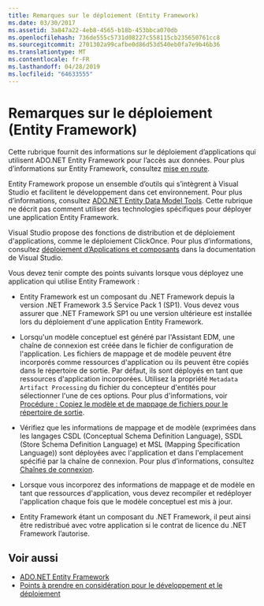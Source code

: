 ```yaml
---
title: Remarques sur le déploiement (Entity Framework)
ms.date: 03/30/2017
ms.assetid: 3a847a22-4eb8-4565-b18b-453bbca070db
ms.openlocfilehash: 736de555c5731d08227c558115cb235650761cc8
ms.sourcegitcommit: 2701302a99cafbe0d86d53d540eb0fa7e9b46b36
ms.translationtype: MT
ms.contentlocale: fr-FR
ms.lasthandoff: 04/28/2019
ms.locfileid: "64633555"
---
```

# <a name="deployment-considerations-entity-framework"></a>Remarques sur le déploiement (Entity Framework)
Cette rubrique fournit des informations sur le déploiement d’applications qui utilisent ADO.NET Entity Framework pour l’accès aux données. Pour plus d’informations sur Entity Framework, consultez [mise en route](../../../../../docs/framework/data/adonet/ef/getting-started.md).  
  
 Entity Framework propose un ensemble d’outils qui s’intègrent à Visual Studio et facilitent le développement dans cet environnement. Pour plus d’informations, consultez [ADO.NET Entity Data Model Tools](https://docs.microsoft.com/previous-versions/dotnet/netframework-4.0/bb399249(v=vs.100)). Cette rubrique ne décrit pas comment utiliser des technologies spécifiques pour déployer une application Entity Framework.  
  
 Visual Studio propose des fonctions de distribution et de déploiement d'applications, comme le déploiement ClickOnce. Pour plus d’informations, consultez [déploiement d’Applications et composants](/visualstudio/deployment/deploying-applications-services-and-components) dans la documentation de Visual Studio.  
  
 Vous devez tenir compte des points suivants lorsque vous déployez une application qui utilise Entity Framework :  
  
- Entity Framework est un composant du .NET Framework depuis la version .NET Framework 3.5 Service Pack 1 (SP1). Vous devez vous assurer que .NET Framework SP1 ou une version ultérieure est installée lors du déploiement d'une application Entity Framework.  
  
- Lorsqu'un modèle conceptuel est généré par l'Assistant EDM, une chaîne de connexion est créée dans le fichier de configuration de l'application. Les fichiers de mappage et de modèle peuvent être incorporés comme ressources d'application ou ils peuvent être copiés dans le répertoire de sortie. Par défaut, ils sont déployés en tant que ressources d'application incorporées. Utilisez la propriété `Metadata Artifact Processing` du fichier du concepteur d'entités pour sélectionner l'une de ces options. Pour plus d'informations, voir [Procédure : Copiez le modèle et de mappage de fichiers pour le répertoire de sortie](https://docs.microsoft.com/previous-versions/dotnet/netframework-4.0/cc716709(v=vs.100)).  
  
- Vérifiez que les informations de mappage et de modèle (exprimées dans les langages CSDL (Conceptual Schema Definition Language), SSDL (Store Schema Definition Language) et MSL (Mapping Specification Language)) sont déployées avec l'application et dans l'emplacement spécifié par la chaîne de connexion. Pour plus d’informations, consultez [Chaînes de connexion](../../../../../docs/framework/data/adonet/ef/connection-strings.md).  
  
- Lorsque vous incorporez des informations de mappage et de modèle en tant que ressources d'application, vous devez recompiler et redéployer l'application chaque fois que le modèle conceptuel est mis à jour.  
  
- Entity Framework étant un composant du .NET Framework, il peut ainsi être redistribué avec votre application si le contrat de licence du .NET Framework l’autorise.  
  
## <a name="see-also"></a>Voir aussi

- [ADO.NET Entity Framework](../../../../../docs/framework/data/adonet/ef/index.md)
- [Points à prendre en considération pour le développement et le déploiement](../../../../../docs/framework/data/adonet/ef/development-and-deployment-considerations.md)

